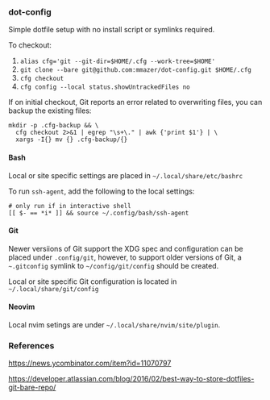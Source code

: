### dot-config

Simple dotfile setup with no install script or symlinks required.

To checkout:

 1. `alias cfg='git --git-dir=$HOME/.cfg --work-tree=$HOME'`
 2. `git clone --bare git@github.com:mmazer/dot-config.git $HOME/.cfg`
 3. `cfg checkout`
 4. `cfg config --local status.showUntrackedFiles no`

If on initial checkout, Git reports an error related to overwriting files, you
can backup the existing files:

    mkdir -p .cfg-backup && \
      cfg checkout 2>&1 | egrep "\s+\." | awk {'print $1'} | \
      xargs -I{} mv {} .cfg-backup/{}

#### Bash

Local or site specific settings are placed in `~/.local/share/etc/bashrc`

To run `ssh-agent`, add the following to the local settings:

```
# only run if in interactive shell
[[ $- == *i* ]] && source ~/.config/bash/ssh-agent
```

#### Git

Newer versiions of Git support the XDG spec and configuration can be placed
under `.config/git`, however, to support older versions of Git, a `~.gitconfig`
symlink to `~/config/git/config` should be created.

Local or site specific Git configuration is located in
`~/.local/share/git/config`

#### Neovim

Local nvim setings are under `~/.local/share/nvim/site/plugin`.

### References

<https://news.ycombinator.com/item?id=11070797>

<https://developer.atlassian.com/blog/2016/02/best-way-to-store-dotfiles-git-bare-repo/>
